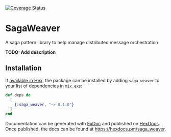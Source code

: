 [![Coverage Status](https://coveralls.io/repos/github/Hermanlangner/saga_weaver/badge.svg?branch=main)](https://coveralls.io/github/Hermanlangner/saga_weaver?branch=main)
# SagaWeaver
A saga pattern library to help manage distributed message orchestration


**TODO: Add description**

## Installation

If [available in Hex](https://hex.pm/docs/publish), the package can be installed
by adding `saga_weaver` to your list of dependencies in `mix.exs`:

```elixir
def deps do
  [
    {:saga_weaver, "~> 0.1.0"}
  ]
end
```

Documentation can be generated with [ExDoc](https://github.com/elixir-lang/ex_doc)
and published on [HexDocs](https://hexdocs.pm). Once published, the docs can
be found at <https://hexdocs.pm/saga_weaver>.

